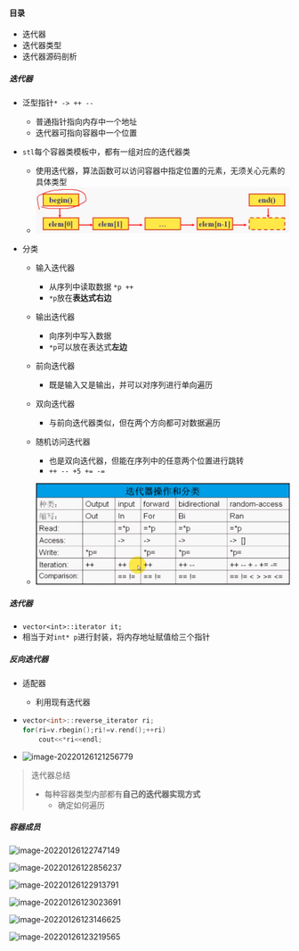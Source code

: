 #### 目录

* 迭代器
* 迭代器类型
* 迭代器源码剖析

##### 迭代器

* 泛型指针`* -> ++ --`
  * 普通指针指向内存中一个地址
  * 迭代器可指向容器中一个位置

* `stl`每个容器类模板中，都有一组对应的迭代器类

  * 使用迭代器，算法函数可以访问容器中指定位置的元素，无须关心元素的具体类型
  * ![image-20220126113430637](%E8%BF%AD%E4%BB%A3%E5%99%A81.assets/image-20220126113430637.png)

* 分类

  * 输入迭代器
    * 从序列中读取数据 `*p ++`
    * `*p`放在**表达式右边**
  * 输出迭代器
    * 向序列中写入数据
    * `*p`可以放在表达式**左边**
  * 前向迭代器
    * 既是输入又是输出，并可以对序列进行单向遍历
  * 双向迭代器
    * 与前向迭代器类似，但在两个方向都可对数据遍历

  * 随机访问迭代器
    * 也是双向迭代器，但能在序列中的任意两个位置进行跳转
    * `++ -- +5 += -=`
  * ![image-20220126114647197](%E8%BF%AD%E4%BB%A3%E5%99%A81.assets/image-20220126114647197.png)

##### 迭代器

* `vector<int>::iterator it;`
* 相当于对`int* p`进行封装，将内存地址赋值给三个指针

##### 反向迭代器

* 适配器

  * 利用现有迭代器

* ```cpp
  vector<int>::reverse_iterator ri;
  for(ri=v.rbegin();ri!=v.rend();++ri)
      cout<<*ri<<endl;
  ```

* ![image-20220126121256779](%E8%BF%AD%E4%BB%A3%E5%99%A81.assets/image-20220126121256779.png)

> 迭代器总结
>
> * 每种容器类型内部都有**自己的迭代器实现方式**
>   * 确定如何遍历

##### 容器成员

![image-20220126122747149](%E8%BF%AD%E4%BB%A3%E5%99%A81.assets/image-20220126122747149.png)

![image-20220126122856237](%E8%BF%AD%E4%BB%A3%E5%99%A81.assets/image-20220126122856237.png)

![image-20220126122913791](%E8%BF%AD%E4%BB%A3%E5%99%A81.assets/image-20220126122913791.png)

![image-20220126123023691](%E8%BF%AD%E4%BB%A3%E5%99%A81.assets/image-20220126123023691.png)

![image-20220126123146625](%E8%BF%AD%E4%BB%A3%E5%99%A81.assets/image-20220126123146625.png)

![image-20220126123219565](%E8%BF%AD%E4%BB%A3%E5%99%A81.assets/image-20220126123219565.png)